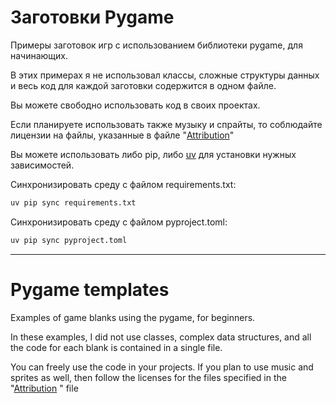 # Заготовки Pygame

Примеры заготовок игр с использованием библиотеки pygame, для начинающих.

В этих примерах я не использовал классы, сложные структуры данных и весь код для каждой заготовки содержится в одном файле.

Вы можете свободно использовать код в своих проектах.

Если планируете использовать также музыку и спрайты, то соблюдайте лицензии на файлы, указанные в файле "[Attribution](Attribution.md)"

Вы можете использовать либо pip, либо [uv](https://docs.astral.sh/uv/#highlights) для установки нужных зависимостей.

Cинхронизировать среду с файлом requirements.txt:

```Python
uv pip sync requirements.txt
```

Cинхронизировать среду с файлом pyproject.toml:

```Python
uv pip sync pyproject.toml
```

---

# Pygame templates

Examples of game blanks using the pygame, for beginners.

In these examples, I did not use classes, complex data structures, and all the code for each blank is contained in a single file.

You can freely use the code in your projects. If you plan to use music and sprites as well, then follow the licenses for the files specified in the "[Attribution](Attribution.md)
" file

